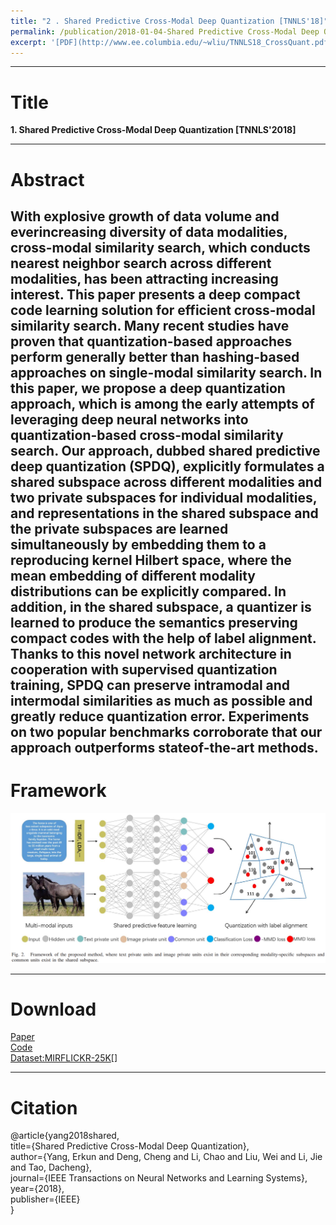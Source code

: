 ```yaml
---
title: "2 . Shared Predictive Cross-Modal Deep Quantization [TNNLS'18]"
permalink: /publication/2018-01-04-Shared Predictive Cross-Modal Deep Quantization.md
excerpt: '[PDF](http://www.ee.columbia.edu/~wliu/TNNLS18_CrossQuant.pdf), [Code](), [Project]()'
---
```


---
# Title
__1. Shared Predictive Cross-Modal Deep Quantization [TNNLS'2018]__  

---
# Abstract
With explosive growth of data volume and everincreasing diversity of data modalities, cross-modal similarity
search, which conducts nearest neighbor search across different modalities, has been attracting increasing interest. This paper presents a deep compact code learning solution for efficient cross-modal similarity search. Many recent studies have proven that quantization-based approaches perform generally better than hashing-based approaches on single-modal similarity search. In this paper, we propose a deep quantization approach, which is among the early attempts of leveraging deep neural networks into quantization-based cross-modal similarity search. Our approach, dubbed shared predictive deep quantization (SPDQ), explicitly formulates a shared subspace across different modalities and two private subspaces for individual modalities, and representations in the shared subspace and the private subspaces are learned simultaneously by embedding them to a reproducing kernel Hilbert space, where the mean embedding of different modality distributions can be explicitly compared. In addition, in the shared subspace, a quantizer is learned to produce the semantics preserving compact codes with the help of label alignment. Thanks to this novel network architecture in cooperation with supervised quantization training, SPDQ can preserve intramodal and intermodal similarities as much as possible and greatly reduce quantization error. Experiments on two popular benchmarks corroborate that our approach outperforms stateof-the-art methods.
---
# Framework
![image](https://github.com/ChaoLi1991/ChaoLi1991.github.io/blob/master/files/SPDQ/SPDQ.png)

---
# Download
[Paper](http://www.ee.columbia.edu/~wliu/TNNLS18_CrossQuant.pdf)  
[Code]()  
[Dataset:MIRFLICKR-25K]()[]

---
# Citation
@article{yang2018shared,  
  title={Shared Predictive Cross-Modal Deep Quantization},  
  author={Yang, Erkun and Deng, Cheng and Li, Chao and Liu, Wei and Li, Jie and Tao, Dacheng},  
  journal={IEEE Transactions on Neural Networks and Learning Systems},  
  year={2018},  
  publisher={IEEE}  
}
